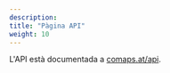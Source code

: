 ```yaml
---
description:
title: "Pàgina API"
weight: 10
---
```


L'API està documentada a [comaps.at/api](https://comaps.at/api).

